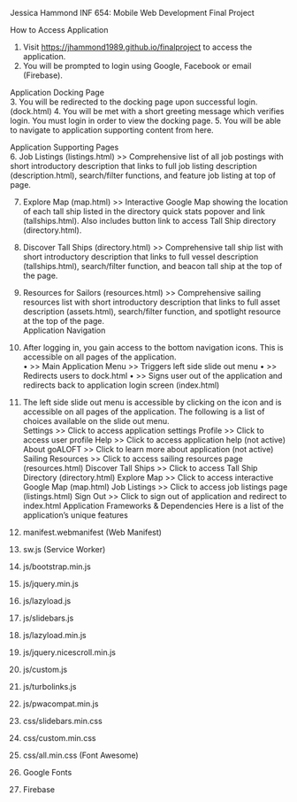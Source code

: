







 



Jessica Hammond
INF 654: Mobile Web Development
Final Project











 
How to Access Application
1.	Visit https://jhammond1989.github.io/finalproject to access the application.
2.	You will be prompted to login using Google, Facebook or email (Firebase).  








Application Docking Page  
3.	You  will be redirected to the docking page upon successful login. (dock.html)
4.	You will be met with a short greeting message which verifies login.  You must login in order to view the docking page.
5.	You will be able to navigate to application supporting content from here.  




Application Supporting Pages  
6.	Job Listings (listings.html) >> Comprehensive list of all job postings with short introductory description that links to full job listing description (description.html), search/filter functions, and feature  job listing at top of page.  




7.	Explore Map (map.html) >> Interactive Google Map showing the location of each tall ship listed in the directory quick stats popover and link (tallships.html).  Also includes button link to access Tall Ship directory (directory.html). 









8.	Discover Tall Ships (directory.html) >> Comprehensive tall ship list with short introductory description that links to full vessel description (tallships.html), search/filter function, and beacon tall ship at the top of the page.  






9.	Resources for Sailors (resources.html) >> Comprehensive sailing resources list with short introductory description that links to full asset description (assets.html), search/filter function, and spotlight resource at the top of the page.  
Application Navigation 
10.	After logging in, you gain access to the bottom navigation icons.  This is accessible on all pages of the application.  
•	   >> Main Application Menu  >> Triggers left side slide out menu 
•	   >>  Redirects users to dock.html
•	   >>   Signs user out of the application and redirects back to application login screen (index.html)



11.	The left side slide out menu is accessible by clicking on the     icon and is accessible on all pages of the application.  The following is a list of choices available on the slide out menu.  
  Settings >> Click to access application settings
  Profile >> Click to access user profile 
  Help >> Click to access application help (not active)
About goALOFT  >> Click to learn more about application (not active)
  Sailing Resources >> Click to access sailing resources page (resources.html)
  Discover Tall Ships >> Click to access Tall Ship Directory (directory.html)
  Explore Map >> Click to access interactive Google Map (map.html)
  Job Listings >> Click to access job listings page (listings.html)
  Sign Out >> Click to sign out of application and redirect to index.html
Application Frameworks & Dependencies
Here is a list of the application’s unique features
12.	manifest.webmanifest (Web Manifest)
13.	sw.js (Service Worker)
14.	js/bootstrap.min.js
15.	js/jquery.min.js 
16.	js/lazyload.js
17.	js/slidebars.js
18.	js/lazyload.min.js
19.	js/jquery.nicescroll.min.js 
20.	js/custom.js
21.	js/turbolinks.js 
22.	js/pwacompat.min.js 
23.	css/slidebars.min.css
24.	css/custom.min.css
25.	css/all.min.css (Font Awesome) 
26.	 Google Fonts 
27.	Firebase
